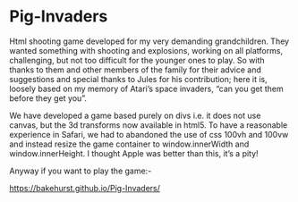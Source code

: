 # Pig-Invaders
Html shooting game developed for my very demanding grandchildren.  They wanted something with shooting and explosions, working on all platforms, challenging, but not too difficult for the younger ones to play.  So with thanks to them and other members of the family for their advice and suggestions and special thanks to Jules for his contribution; here it is, loosely based on my memory of Atari’s space invaders, “can you get them before they get you”.

We have developed a game based purely on divs i.e. it does not use canvas, but the 3d transforms now available in html5.  To have a reasonable experience in Safari, we had to abandoned the use of css 100vh and 100vw and instead resize the game container to window.innerWidth and window.innerHeight.  I thought Apple was better than this, it’s a pity!

Anyway if you want to play the game:-

https://bakehurst.github.io/Pig-Invaders/


